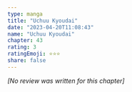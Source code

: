```yaml
---
type: manga
title: "Uchuu Kyoudai"
date: "2023-04-20T11:08:43"
name: "Uchuu Kyoudai"
chapter: 43
rating: 3
ratingEmoji: ⭐️⭐️⭐️
share: false
---
```


_[No review was written for this chapter]_
